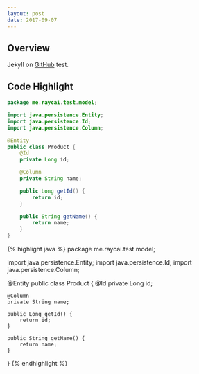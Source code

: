 ```yaml
---
layout: post
date: 2017-09-07
---
```


## Overview

Jekyll on [GitHub](github.com) test.

## Code Highlight

```java
package me.raycai.test.model;

import java.persistence.Entity;
import java.persistence.Id;
import java.persistence.Column;

@Entity
public class Product {
    @Id
    private Long id;

    @Column
    private String name;

    public Long getId() {
        return id;
    }

    public String getName() {
        return name;
    }
}
```

{% highlight java %}
package me.raycai.test.model;

import java.persistence.Entity;
import java.persistence.Id;
import java.persistence.Column;

@Entity
public class Product {
    @Id
    private Long id;

    @Column
    private String name;

    public Long getId() {
        return id;
    }

    public String getName() {
        return name;
    }
}
{% endhighlight %}